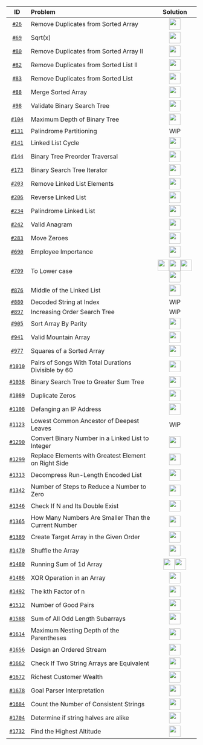 <!-- 
Icon link template for the diff lang
[<img src="https://img.icons8.com/color/c-plus-plus-logo.png" width="30px" height="30px">](your_file_link)
[<img src="https://img.icons8.com/color/java.png" width="30px" height="30px">](your_file_link)
[<img src="https://img.icons8.com/color/javascript.png" width="30px" height="30px">](your_file_link)
[<img src="https://img.icons8.com/color/python.png" width="30px" height="30px">](your_file_link)
-->
| ID  | Problem | Solution |
| :-: | :------ | :------: |
|[`#26`](https://leetcode.com/problems/remove-duplicates-from-sorted-array/)|Remove Duplicates from Sorted Array|[<img src="https://img.icons8.com/color/c-plus-plus-logo.png" width="30px" height="30px">](https://github.com/pol-alok/competitive-programming/blob/master/leetcode/2020/december/practice/26-RemoveDuplicatesFromSortedArray.cpp)|
|[`#69`](https://leetcode.com/problems/sqrtx/)|Sqrt(x)|[<img src="https://img.icons8.com/color/c-plus-plus-logo.png" width="30px" height="30px">](https://github.com/pol-alok/competitive-programming/blob/master/leetcode/2020/december/practice/69-SqrtOfX.cpp)|
|[`#80`](https://leetcode.com/problems/remove-duplicates-from-sorted-array-ii/)|Remove Duplicates from Sorted Array II|[<img src="https://img.icons8.com/color/c-plus-plus-logo.png" width="30px" height="30px">](https://github.com/pol-alok/competitive-programming/blob/master/leetcode/2020/december/dc/80-Day11-RemoveDuplicatesFromSortedArray-II.cpp)|
|[`#82`](https://leetcode.com/problems/remove-duplicates-from-sorted-list-ii/)|Remove Duplicates from Sorted List II|[<img src="https://img.icons8.com/color/c-plus-plus-logo.png" width="30px" height="30px">](https://github.com/pol-alok/competitive-programming/blob/master/leetcode/2021/february/practice/cpp/82-RemoveDuplicatesFromSortedList-ll.cpp)|
|[`#83`](https://leetcode.com/problems/remove-duplicates-from-sorted-list/)|Remove Duplicates from Sorted List|[<img src="https://img.icons8.com/color/c-plus-plus-logo.png" width="30px" height="30px">](https://github.com/pol-alok/competitive-programming/blob/master/leetcode/2020/december/practice/83-RemoveDuplicatesFromSortedList.cpp)|
|[`#88`](https://leetcode.com/problems/merge-sorted-array/)|Merge Sorted Array|[<img src="https://img.icons8.com/color/c-plus-plus-logo.png" width="30px" height="30px">](https://github.com/pol-alok/competitive-programming/blob/master/leetcode/2020/december/practice/88-MergeSortedArray.cpp)|
|[`#98`](https://leetcode.com/problems/validate-binary-search-tree/)|Validate Binary Search Tree|[<img src="https://img.icons8.com/color/c-plus-plus-logo.png" width="30px" height="30px">](https://github.com/pol-alok/competitive-programming/blob/master/leetcode/2020/december/dc/98-Day16-ValidateBinarySearchTree.cpp)|
|[`#104`](https://leetcode.com/problems/maximum-depth-of-binary-tree/)|Maximum Depth of Binary Tree|[<img src="https://img.icons8.com/color/c-plus-plus-logo.png" width="30px" height="30px">](https://github.com/pol-alok/competitive-programming/blob/master/leetcode/2020/december/dc/104-Day1-MaximumDepthOfBinaryTree.cpp)|
|[`#131`](https://leetcode.com/problems/palindrome-partitioning/)|Palindrome Partitioning|WIP|
|[`#141`](https://leetcode.com/problems/linked-list-cycle/)|Linked List Cycle|[<img src="https://img.icons8.com/color/c-plus-plus-logo.png" width="30px" height="30px">](https://github.com/pol-alok/competitive-programming/blob/master/leetcode/2021/february/practice/cpp/141-LinkedListCycle.cpp)|
|[`#144`](https://leetcode.com/problems/binary-tree-preorder-traversal/)|Binary Tree Preorder Traversal|[<img src="https://img.icons8.com/color/c-plus-plus-logo.png" width="30px" height="30px">](https://github.com/pol-alok/competitive-programming/blob/master/leetcode/2021/february/practice/cpp/144-BinaryTreePreorderTraversal.cpp)|
|[`#173`](https://leetcode.com/problems/binary-search-tree-iterator/)|Binary Search Tree Iterator|[<img src="https://img.icons8.com/color/c-plus-plus-logo.png" width="30px" height="30px">](https://github.com/pol-alok/competitive-programming/blob/master/leetcode/2020/december/dc/173-Day9-BinarySearchTreeIterator.cpp)|
|[`#203`](https://leetcode.com/problems/remove-linked-list-elements/)|Remove Linked List Elements|[<img src="https://img.icons8.com/color/c-plus-plus-logo.png" width="30px" height="30px">](https://github.com/pol-alok/competitive-programming/blob/master/leetcode/2021/february/practice/cpp/203-RemoveLinkedListElements.cpp)|
|[`#206`](https://leetcode.com/problems/reverse-linked-list/)|Reverse Linked List|[<img src="https://img.icons8.com/color/c-plus-plus-logo.png" width="30px" height="30px">](https://github.com/pol-alok/competitive-programming/blob/master/leetcode/2021/february/practice/cpp/206-ReverseLinkedList.cpp)|
|[`#234`](https://leetcode.com/problems/palindrome-linked-list/)|Palindrome Linked List|[<img src="https://img.icons8.com/color/c-plus-plus-logo.png" width="30px" height="30px">](https://github.com/pol-alok/competitive-programming/blob/master/leetcode/2021/february/practice/cpp/234-PalindromeLinkedList.cpp)|
|[`#242`](https://leetcode.com/problems/valid-anagram/)|Valid Anagram|[<img src="https://img.icons8.com/color/c-plus-plus-logo.png" width="30px" height="30px">](https://github.com/pol-alok/competitive-programming/blob/master/leetcode/2021/february/practice/cpp/242-ValidAnagram.cpp)|
|[`#283`](https://leetcode.com/problems/move-zeroes/)|Move Zeroes|[<img src="https://img.icons8.com/color/c-plus-plus-logo.png" width="30px" height="30px">](https://github.com/pol-alok/competitive-programming/blob/master/leetcode/2020/december/practice/283-MoveZeroes.cpp)|
|[`#690`](https://leetcode.com/problems/employee-importance/)|Employee Importance|[<img src="https://img.icons8.com/color/c-plus-plus-logo.png" width="30px" height="30px">](https://github.com/pol-alok/competitive-programming/blob/master/leetcode/2021/february/practice/cpp/690-EmployeeImportance.cpp)|
|[`#709`](https://leetcode.com/problems/to-lower-case/)|To Lower case|[<img src="https://img.icons8.com/color/c-plus-plus-logo.png" width="30px" height="30px">](https://github.com/pol-alok/competitive-programming/blob/master/leetcode/2021/january/practice/cpp/709-ToLowerCase.cpp)[<img src="https://img.icons8.com/color/java.png" width="30px" height="30px">](https://github.com/pol-alok/competitive-programming/blob/master/leetcode/2021/january/practice/java/709-ToLowerCase.java)[<img src="https://img.icons8.com/color/javascript.png" width="30px" height="30px">](https://github.com/pol-alok/competitive-programming/blob/master/leetcode/2021/january/practice/js/709-ToLowerCase.js)[<img src="https://img.icons8.com/color/python.png" width="30px" height="30px">](https://github.com/pol-alok/competitive-programming/blob/master/leetcode/2021/january/practice/python/709-ToLowerCase.py)|
|[`#876`](https://leetcode.com/problems/middle-of-the-linked-list/)|Middle of the Linked List|[<img src="https://img.icons8.com/color/c-plus-plus-logo.png" width="30px" height="30px">](https://github.com/pol-alok/competitive-programming/blob/master/leetcode/2021/february/practice/cpp/876-MiddleOfTheLinkedList.cpp)|
|[`#880`](https://leetcode.com/problems/decoded-string-at-index/)|Decoded String at Index|WIP|
|[`#897`](https://leetcode.com/problems/increasing-order-search-tree/)|Increasing Order Search Tree|WIP|
|[`#905`](https://leetcode.com/problems/sort-array-by-parity/)|Sort Array By Parity|[<img src="https://img.icons8.com/color/c-plus-plus-logo.png" width="30px" height="30px">](https://github.com/pol-alok/competitive-programming/blob/master/leetcode/2020/december/practice/905-SortArrayByParity.cpp)|
|[`#941`](https://leetcode.com/problems/valid-mountain-array/)|Valid Mountain Array|[<img src="https://img.icons8.com/color/c-plus-plus-logo.png" width="30px" height="30px">](https://github.com/pol-alok/competitive-programming/blob/master/leetcode/2020/december/dc/941-Day10-ValidMountainArray.cpp)|
|[`#977`](https://leetcode.com/problems/squares-of-a-sorted-array/)|Squares of a Sorted Array|[<img src="https://img.icons8.com/color/c-plus-plus-logo.png" width="30px" height="30px">](https://github.com/pol-alok/competitive-programming/blob/master/leetcode/2020/december/dc/977-Day15-SquaresOfASortedArray.cpp)|
|[`#1010`](https://leetcode.com/problems/pairs-of-songs-with-total-durations-divisible-by-60/)|Pairs of Songs With Total Durations Divisible by 60|[<img src="https://img.icons8.com/color/c-plus-plus-logo.png" width="30px" height="30px">](https://github.com/pol-alok/competitive-programming/blob/master/leetcode/2020/december/dc/1010-Day8-PairsOfSongsWithTotalDurationsDivisibleBy60.cpp)|
|[`#1038`](https://leetcode.com/problems/binary-search-tree-to-greater-sum-tree/)|Binary Search Tree to Greater Sum Tree|[<img src="https://img.icons8.com/color/c-plus-plus-logo.png" width="30px" height="30px">](https://github.com/pol-alok/competitive-programming/blob/master/leetcode/2021/february/practice/cpp/1038-BinarySearchTreeToGreaterSumTree.cpp)|
|[`#1089`](https://leetcode.com/problems/duplicate-zeros/)|Duplicate Zeros|[<img src="https://img.icons8.com/color/c-plus-plus-logo.png" width="30px" height="30px">](https://github.com/pol-alok/competitive-programming/blob/master/leetcode/2020/december/practice/1089-DuplicateZeros.cpp)|
|[`#1108`](https://leetcode.com/problems/defanging-an-ip-address/)|Defanging an IP Address|[<img src="https://img.icons8.com/color/c-plus-plus-logo.png" width="30px" height="30px">](https://github.com/pol-alok/competitive-programming/blob/master/leetcode/2021/january/practice/cpp/1108-DefangingAnIPAddress.cpp)|
|[`#1123`](https://leetcode.com/problems/lowest-common-ancestor-of-deepest-leaves/)|Lowest Common Ancestor of Deepest Leaves|WIP|
|[`#1290`](https://leetcode.com/problems/convert-binary-number-in-a-linked-list-to-integer/)|Convert Binary Number in a Linked List to Integer|[<img src="https://img.icons8.com/color/c-plus-plus-logo.png" width="30px" height="30px">](https://github.com/pol-alok/competitive-programming/blob/master/leetcode/2021/february/practice/cpp/1290-ConvertBinaryNumberInALinkedListToInteger.cpp)|
|[`#1299`](https://leetcode.com/problems/replace-elements-with-greatest-element-on-right-side/)|Replace Elements with Greatest Element on Right Side|[<img src="https://img.icons8.com/color/c-plus-plus-logo.png" width="30px" height="30px">](https://github.com/pol-alok/competitive-programming/blob/master/leetcode/2020/december/practice/1299-ReplaceElementsWithGreatestElementOnRightSide.cpp)|
|[`#1313`](https://leetcode.com/problems/decompress-run-length-encoded-list/)|Decompress Run-Length Encoded List|[<img src="https://img.icons8.com/color/c-plus-plus-logo.png" width="30px" height="30px">](https://github.com/pol-alok/competitive-programming/blob/master/leetcode/2021/february/practice/cpp/1313-DecompressRunLengthEncodedList.cpp)|
|[`#1342`](https://leetcode.com/problems/number-of-steps-to-reduce-a-number-to-zero/)|Number of Steps to Reduce a Number to Zero|[<img src="https://img.icons8.com/color/c-plus-plus-logo.png" width="30px" height="30px">](https://github.com/pol-alok/competitive-programming/blob/master/leetcode/2021/february/practice/cpp/1342-NumberOfStepsToReduceANumberToZero.cpp)|
|[`#1346`](https://leetcode.com/problems/check-if-n-and-its-double-exist/)|Check If N and Its Double Exist|[<img src="https://img.icons8.com/color/c-plus-plus-logo.png" width="30px" height="30px">](https://github.com/pol-alok/competitive-programming/blob/master/leetcode/2020/december/practice/1346-CheckIfNAndItsDoubleExist.cpp)|
|[`#1365`](https://leetcode.com/problems/how-many-numbers-are-smaller-than-the-current-number/)|How Many Numbers Are Smaller Than the Current Number|[<img src="https://img.icons8.com/color/c-plus-plus-logo.png" width="30px" height="30px">](https://github.com/pol-alok/competitive-programming/blob/master/leetcode/2021/february/practice/cpp/1365-HowManyNumbersAreSmallerThanTheCurrentNumber.cpp)|
|[`#1389`](https://leetcode.com/problems/create-target-array-in-the-given-order/)|Create Target Array in the Given Order|[<img src="https://img.icons8.com/color/c-plus-plus-logo.png" width="30px" height="30px">](https://github.com/pol-alok/competitive-programming/blob/master/leetcode/2021/february/practice/cpp/1389-CreateTargetArrayInTheGivenOrder.cpp)|
|[`#1470`](https://leetcode.com/problems/shuffle-the-array/)|Shuffle the Array|[<img src="https://img.icons8.com/color/c-plus-plus-logo.png" width="30px" height="30px">](https://github.com/pol-alok/competitive-programming/blob/master/leetcode/2021/february/practice/cpp/1470-ShuffleTheArray.cpp)|
|[`#1480`](https://leetcode.com/problems/running-sum-of-1d-array/)|Running Sum of 1d Array|[<img src="https://img.icons8.com/color/java.png" width="30px" height="30px">](https://github.com/pol-alok/competitive-programming/blob/master/leetcode/2021/february/practice/java/1480-RunningSumof1dArray.java )[<img src="https://img.icons8.com/color/c-plus-plus-logo.png" width="30px" height="30px">](https://github.com/pol-alok/competitive-programming/blob/master/leetcode/2021/february/practice/cpp/1480-RunningSumof1dArray.cpp)|
|[`#1486`](https://leetcode.com/problems/xor-operation-in-an-array/)|XOR Operation in an Array|[<img src="https://img.icons8.com/color/c-plus-plus-logo.png" width="30px" height="30px">](https://github.com/pol-alok/competitive-programming/blob/master/leetcode/2021/february/practice/cpp/1486-XOROperationInAnArray.cpp)|
|[`#1492`](https://leetcode.com/problems/the-kth-factor-of-n/)|The kth Factor of n|[<img src="https://img.icons8.com/color/c-plus-plus-logo.png" width="30px" height="30px">](https://github.com/pol-alok/competitive-programming/blob/master/leetcode/2020/december/dc/1492-Day6-TheKthFactorOfN.cpp)|
|[`#1512`](https://leetcode.com/problems/number-of-good-pairs/)|Number of Good Pairs|[<img src="https://img.icons8.com/color/c-plus-plus-logo.png" width="30px" height="30px">](https://github.com/pol-alok/competitive-programming/blob/master/leetcode/2021/february/practice/cpp/1512-NumberOfGoodPairs.cpp)|
|[`#1588`](https://leetcode.com/problems/sum-of-all-odd-length-subarrays/)|Sum of All Odd Length Subarrays|[<img src="https://img.icons8.com/color/c-plus-plus-logo.png" width="30px" height="30px">](https://github.com/pol-alok/competitive-programming/blob/master/leetcode/2021/february/practice/cpp/1588-SumOfAllOddLengthSubarrays.cpp)|
|[`#1614`](https://leetcode.com/problems/maximum-nesting-depth-of-the-parentheses/)|Maximum Nesting Depth of the Parentheses|[<img src="https://img.icons8.com/color/c-plus-plus-logo.png" width="30px" height="30px">](https://github.com/pol-alok/competitive-programming/blob/master/leetcode/2021/january/practice/cpp/1614-MaximumNestingDepthOfTheParentheses.cpp)|
|[`#1656`](https://leetcode.com/problems/design-an-ordered-stream/)|Design an Ordered Stream|[<img src="https://img.icons8.com/color/c-plus-plus-logo.png" width="30px" height="30px">](https://github.com/pol-alok/competitive-programming/blob/master/leetcode/2021/february/practice/cpp/1656-DesignAnOrderedStream.cpp)|
|[`#1662`](https://leetcode.com/problems/check-if-two-string-arrays-are-equivalent/)|Check If Two String Arrays are Equivalent|[<img src="https://img.icons8.com/color/c-plus-plus-logo.png" width="30px" height="30px">](https://github.com/pol-alok/competitive-programming/blob/master/leetcode/2021/january/practice/cpp/1662-CheckIfTwoStringArraysAreEquivalent.cpp)|
|[`#1672`](https://leetcode.com/problems/richest-customer-wealth/)|Richest Customer Wealth|[<img src="https://img.icons8.com/color/c-plus-plus-logo.png" width="30px" height="30px">](https://github.com/pol-alok/competitive-programming/blob/master/leetcode/2021/february/practice/cpp/1672-RichestCustomerWealth.cpp )|
|[`#1678`](https://leetcode.com/problems/goal-parser-interpretation/)|Goal Parser Interpretation|[<img src="https://img.icons8.com/color/c-plus-plus-logo.png" width="30px" height="30px">](https://github.com/pol-alok/competitive-programming/blob/master/leetcode/2021/january/practice/cpp/1678-GoalParserInterpretation.cpp)|
|[`#1684`](https://leetcode.com/problems/count-the-number-of-consistent-strings/)|Count the Number of Consistent Strings|[<img src="https://img.icons8.com/color/c-plus-plus-logo.png" width="30px" height="30px">](https://github.com/pol-alok/competitive-programming/blob/master/leetcode/2021/january/practice/cpp/1684-CountTheNumberOfConsistentStrings.cpp)|
|[`#1704`](https://leetcode.com/problems/determine-if-string-halves-are-alike/)|Determine if string halves are alike|[<img src="https://img.icons8.com/color/c-plus-plus-logo.png" width="30px" height="30px">](https://github.com/pol-alok/competitive-programming/blob/master/leetcode/2021/january/practice/cpp/1704-DetermineIfStringHalvesAreAlike.cpp)|
|[`#1732`](https://leetcode.com/problems/find-the-highest-altitude/)|Find the Highest Altitude|[<img src="https://img.icons8.com/color/c-plus-plus-logo.png" width="30px" height="30px">](https://github.com/pol-alok/competitive-programming/blob/master/leetcode/2021/february/practice/cpp/1732-FindTheHighestAltitude.cpp)|
